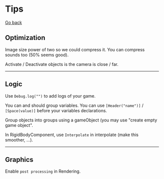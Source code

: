 # Tips

[Go back](index.md)

## Optimization

Image size power of two so we could compress it.
You can compress sounds too (50% seems good).

Activate / Deactivate objects is the camera
is close / far.

<hr class="sr">

## Logic

Use ``Debug.log("")`` to add logs of your game.

You can and should group variables. You can use
``[Header("name")]`` / `[Space(value)]`
before your variables declarations.

Group objects into groups using a gameObject (you may
use "create empty game object".

In RigidBodyComponent, use ``Interpolate`` in
interpolate (make this smoother, ...).

<hr class="sl">

## Graphics

Enable ``post processing`` in Rendering.